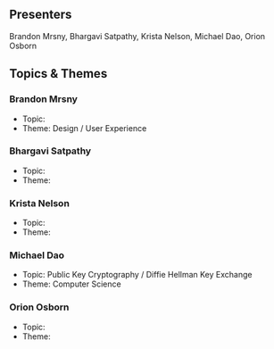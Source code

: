 ## Presenters

Brandon Mrsny, Bhargavi Satpathy, Krista Nelson, Michael Dao, Orion Osborn

## Topics & Themes

### Brandon Mrsny

* Topic:
* Theme: Design / User Experience

### Bhargavi Satpathy

* Topic: 
* Theme: 

### Krista Nelson

* Topic: 
* Theme: 

### Michael Dao

* Topic: Public Key Cryptography / Diffie Hellman Key Exchange
* Theme: Computer Science

### Orion Osborn

* Topic: 
* Theme: 
